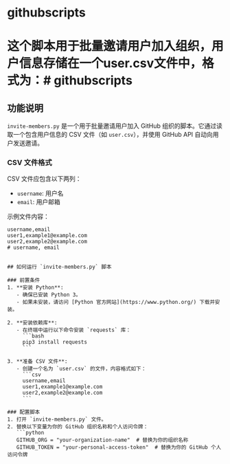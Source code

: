 # githubscripts

# 这个脚本用于批量邀请用户加入组织，用户信息存储在一个user.csv文件中，格式为：# githubscripts

## 功能说明

`invite-members.py` 是一个用于批量邀请用户加入 GitHub 组织的脚本。它通过读取一个包含用户信息的 CSV 文件（如 `user.csv`），并使用 GitHub API 自动向用户发送邀请。

### CSV 文件格式
CSV 文件应包含以下两列：
- `username`: 用户名
- `email`: 用户邮箱

示例文件内容：
```csv
username,email
user1,example1@example.com
user2,example2@example.com
# username, email


## 如何运行 `invite-members.py` 脚本

### 前置条件
1. **安装 Python**:
   - 确保已安装 Python 3。
   - 如果未安装，请访问 [Python 官方网站](https://www.python.org/) 下载并安装。

2. **安装依赖库**:
   - 在终端中运行以下命令安装 `requests` 库：
     ```bash
     pip3 install requests
     ```

3. **准备 CSV 文件**:
   - 创建一个名为 `user.csv` 的文件，内容格式如下：
     ```csv
     username,email
     user1,example1@example.com
     user2,example2@example.com
     ```

### 配置脚本
1. 打开 `invite-members.py` 文件。
2. 替换以下变量为你的 GitHub 组织名称和个人访问令牌：
   ```python
   GITHUB_ORG = "your-organization-name"  # 替换为你的组织名称
   GITHUB_TOKEN = "your-personal-access-token"  # 替换为你的 GitHub 个人访问令牌


